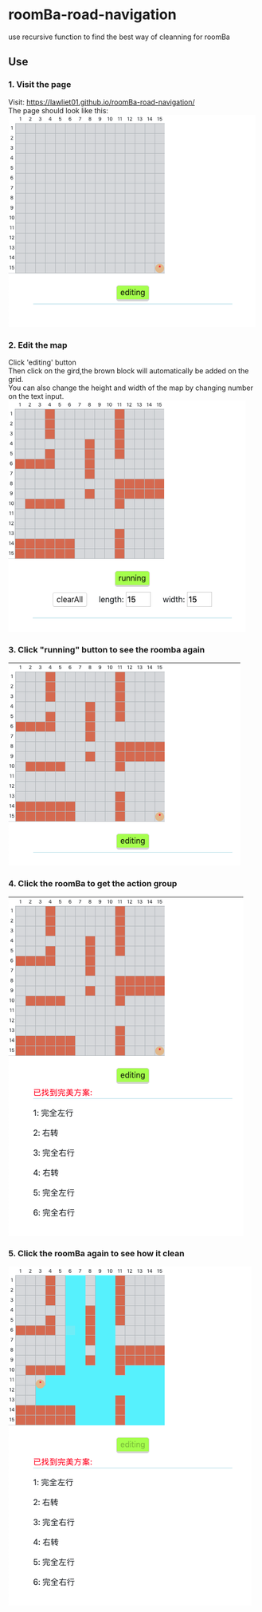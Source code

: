 # roomBa-road-navigation
use recursive function to find the best way of cleanning for roomBa

## Use

###  1. Visit the page 
Visit: https://lawliet01.github.io/roomBa-road-navigation/ \
The page should look like this:\
![alt fail](./README/inital.png)

###  2. Edit the map
Click 'editing' button \
Then click on the gird,the brown block will automatically be added on the grid.\
You can also change the height and width of the map by changing number on the text input.
![alt fail](./README/addBlock.png)


###  3. Click "running" button to see the roomba again
![alt fail](./README/showTheRobotAgain.png)

###  4. Click the roomBa to get the action group
![alt fail](./README/findWay.png)

###  5. Click the roomBa again to see how it clean
![alt fail](./README/check.png)
